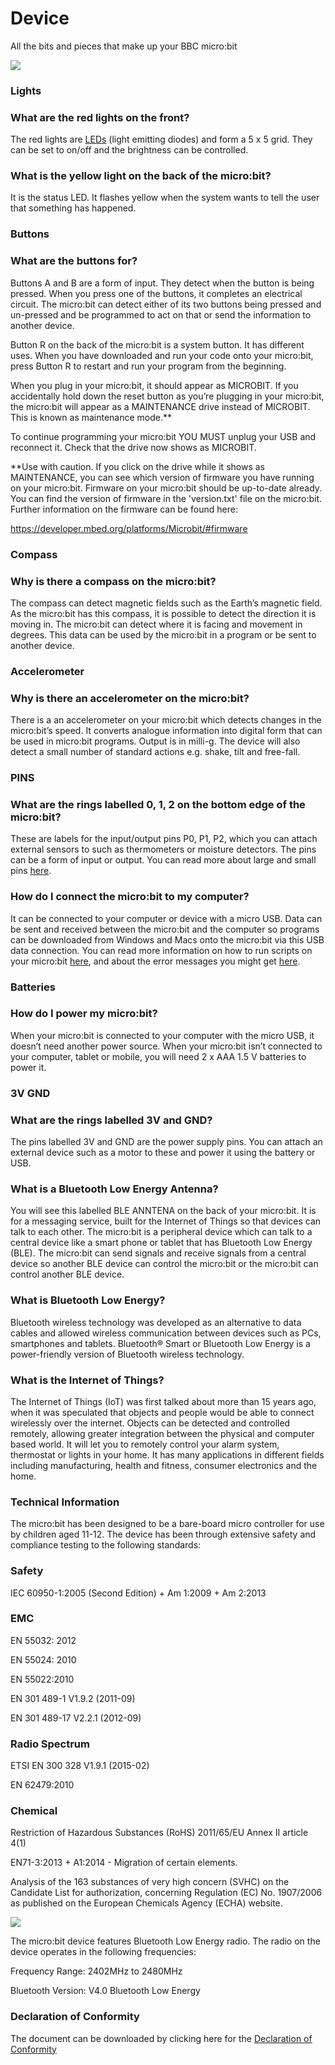 # Device

All the bits and pieces that make up your BBC micro:bit

![](/static/mb/device-0.png)

### Lights

### What are the red lights on the front?

The red lights are [LEDs](/microbit/device/screen) (light emitting diodes) and form a 5 x 5 grid. They can be set to on/off and the brightness can be controlled.

### What is the yellow light on the back of the micro:bit?

It is the status LED. It flashes yellow when the system wants to tell the user that something has happened.

### Buttons

### What are the buttons for?

Buttons A and B are a form of input. They detect when the button is being pressed. When you press one of the buttons, it completes an electrical circuit. The micro:bit can detect either of its two buttons being pressed and un-pressed and be programmed to act on that or send the information to another device.

Button R on the back of the micro:bit is a system button. It has different uses.  When you have downloaded and run your code onto your micro:bit, press Button R to restart  and run your program from the beginning.

When you plug in your micro:bit, it should appear as MICROBIT. If you accidentally hold down the reset button as you’re plugging in your micro:bit, the micro:bit will appear as a MAINTENANCE drive instead of MICROBIT. This is known as maintenance mode.**

To continue programming your micro:bit YOU MUST unplug your USB and reconnect it. Check that the drive now shows as MICROBIT.

**Use with caution. If you click on the drive while it shows as MAINTENANCE, you can see which version of firmware you have running on your micro:bit. Firmware on your micro:bit should be up-to-date already. You can find the version of firmware in the 'version.txt' file on the micro:bit. Further information on the firmware can be found here:

https://developer.mbed.org/platforms/Microbit/#firmware

### Compass

### Why is there a compass on the micro:bit?

The compass can detect magnetic fields such as the Earth’s magnetic field. As the micro:bit has this compass, it is possible to detect the direction it is moving in. The micro:bit can detect where it is facing and movement in degrees. This data can be used by the micro:bit in a program or be sent to another device.

### Accelerometer

### Why is there an accelerometer on the micro:bit?

There is a an accelerometer on your micro:bit which detects changes in the micro:bit’s speed. It converts analogue information into digital form that can be used in micro:bit programs. Output is in milli-g. The device will also detect a small number of standard actions e.g. shake, tilt and free-fall.

### PINS

### What are the rings labelled 0, 1, 2 on the bottom edge of the micro:bit?

These are labels for the input/output pins P0, P1, P2, which you can attach external sensors to such as thermometers or moisture detectors. The pins can be a form of input or output. You can read more about large and small pins [here](/microbit/device/pins).

### How do I connect the micro:bit to my computer?

It can be connected to your computer or device with a micro USB. Data can be sent and received between the micro:bit and the computer so programs can be downloaded from Windows and Macs onto the micro:bit via this USB data connection. You can read more information on how to run scripts on your micro:bit [here](/microbit/device/usb), and about the error messages you might get [here](/microbit/device/error-codes).

### Batteries

### How do I power my micro:bit?

When your micro:bit  is connected to your computer with the micro USB, it doesn’t need another power source.  When your micro:bit isn’t connected to your computer, tablet or mobile, you will need 2 x AAA 1.5 V batteries to power it.

### 3V GND

### What are the rings labelled 3V and GND?

The pins labelled 3V and GND are the power supply pins. You can attach an external device such as a motor to these and power it using the battery or USB.

### What is a Bluetooth Low Energy Antenna?

You will see this labelled BLE ANNTENA on the back of your micro:bit. It is for a messaging service, built for the Internet of Things so that devices can talk to each other. The micro:bit is a peripheral device which can talk to a central device like a smart phone or tablet that has Bluetooth Low Energy (BLE). The micro:bit can send signals and receive signals from a central device so another BLE device can control the micro:bit or the micro:bit can control another BLE device.

### What is Bluetooth Low Energy?

Bluetooth wireless technology was developed as an alternative to data cables and allowed wireless communication between devices such as PCs, smartphones and tablets. Bluetooth® Smart or Bluetooth Low Energy is a power-friendly version of Bluetooth wireless technology.

### What is the Internet of Things?

The Internet of Things (IoT) was first talked about more than 15 years ago, when it was speculated that objects and people would be able to connect wirelessly over the internet.  Objects can be detected and controlled remotely, allowing greater integration between the physical and computer based world.  It will let you to remotely control your alarm system, thermostat or lights in your home. It has many applications in different fields including manufacturing, health and fitness, consumer electronics and the home.

### Technical Information

The micro:bit has been designed to be a bare-board micro controller for use by children aged 11-12. The device has been through extensive safety and compliance testing to the following standards:

### Safety

IEC 60950-1:2005 (Second Edition) + Am 1:2009 + Am 2:2013

### EMC

EN 55032: 2012

EN 55024: 2010

EN 55022:2010

EN 301 489-1 V1.9.2 (2011-09)

EN 301 489-17 V2.2.1 (2012-09)

### Radio Spectrum

ETSI EN 300 328 V1.9.1 (2015-02)

EN 62479:2010

### Chemical

Restriction of Hazardous Substances (RoHS) 2011/65/EU Annex II article 4(1)

EN71-3:2013 + A1:2014 - Migration of certain elements.

Analysis of the 163 substances of very high concern (SVHC) on the Candidate List for authorization, concerning Regulation (EC) No. 1907/2006 as published on the European Chemicals Agency (ECHA) website.

![](/static/mb/device-1.jpg)

The micro:bit device features Bluetooth Low Energy radio. The radio on the device operates in the following frequencies:

Frequency Range: 2402MHz to 2480MHz

Bluetooth Version: V4.0 Bluetooth Low Energy

### Declaration of Conformity

The document can be downloaded by clicking here for the [Declaration of Conformity](https://microbit0.blob.core.windows.net/pub/hkeghjes/declaration-of-conformity.pdf)

